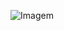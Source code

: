 <p align="left">
  <img align="center" src="https://github.com/RosalindaLaass/RosalindaLaass/assets/91973539/a70d20dd-a77d-41e8-9550-b98224b5e9e4" alt="Imagem">
</p>
